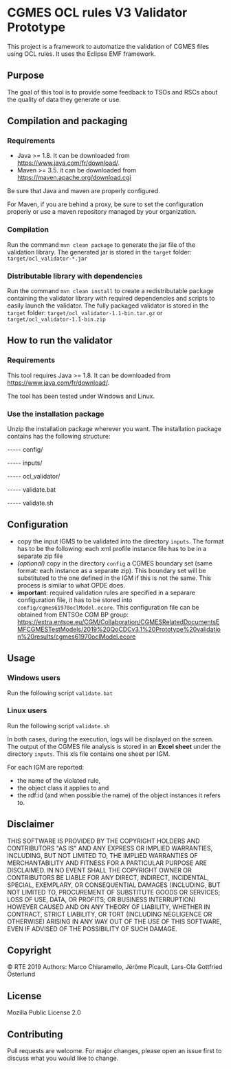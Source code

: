 # CGMES OCL rules V3 Validator Prototype

This project is a framework to automatize the validation of CGMES files using OCL rules. It uses the Eclipse EMF framework.

## Purpose

The goal of this tool is to provide some feedback to TSOs and RSCs about the quality
of data they generate or use.

## Compilation and packaging

### Requirements

- Java >= 1.8. It can be downloaded from https://www.java.com/fr/download/.
- Maven >= 3.5. it can be downloaded from https://maven.apache.org/download.cgi

Be sure that Java and maven are properly configured.

For Maven, if you are behind a proxy, be sure to set the configuration properly or use a maven repository managed by your organization.

### Compilation

Run the command `mvn clean package` to generate the jar file of the validation library. The generated jar is stored in the `target` folder: `target/ocl_validator-*.jar`


### Distributable library with dependencies

Run the command `mvn clean install` to create a redistributable package containing the validator library with required dependencies and scripts to easily launch the validator. The fully packaged validator is stored in the `target` folder:
`target/ocl_validator-1.1-bin.tar.gz` or `target/ocl_validator-1.1-bin.zip`

## How to run the validator

### Requirements

This tool requires Java >= 1.8.
It can be downloaded from https://www.java.com/fr/download/.

The tool has been tested under Windows and Linux.

### Use the installation package
Unzip the installation package wherever you want.
The installation package contains has the following structure:

----- config/

----- inputs/

----- ocl_validator/

----- validate.bat

----- validate.sh


## Configuration

- copy the input IGMS to be validated into the directory `inputs`. The format has to 
be the following: each xml profile instance file has to be in a separate zip file 
- *(optional)* copy in the directory `config` a CGMES boundary set (same format: each 
instance as a separate zip). This boundary set will be substituted to the one defined
in the IGM if this is not the same. This process is similar to what OPDE does.
- **important**: required validation rules are specified in a separare configuration file, it has to be stored into `config/cgmes61970oclModel.ecore`. This configuration file can be obtained from ENTSOe CGM BP group: https://extra.entsoe.eu/CGM/Collaboration/CGMESRelatedDocumentsEMFCGMESTestModels/2019%20QoCDCv3.1%20Prototype%20validation%20results/cgmes61970oclModel.ecore

## Usage
###  Windows users
Run the following script
`validate.bat
`
### Linux users
Run the following script
`validate.sh
`

In both cases, during the execution, logs will be displayed on the screen.
The output of the CGMES file analysis is stored in an **Excel sheet** under the directory `inputs`. This xls file contains one sheet per IGM. 

For each IGM are reported: 
- the name of the violated rule, 
- the object class it applies to and 
- the rdf:id (and when possible the name) of the object instances it refers to.

## Disclaimer

THIS SOFTWARE IS PROVIDED BY THE COPYRIGHT HOLDERS AND CONTRIBUTORS "AS IS" AND ANY EXPRESS OR IMPLIED WARRANTIES, INCLUDING, BUT NOT LIMITED TO, THE IMPLIED WARRANTIES OF MERCHANTABILITY AND FITNESS FOR A PARTICULAR PURPOSE ARE DISCLAIMED. IN NO EVENT SHALL THE COPYRIGHT OWNER OR CONTRIBUTORS BE LIABLE FOR ANY DIRECT, INDIRECT, INCIDENTAL, SPECIAL, EXEMPLARY, OR CONSEQUENTIAL DAMAGES (INCLUDING, BUT NOT LIMITED TO, PROCUREMENT OF SUBSTITUTE GOODS OR SERVICES; LOSS OF USE, DATA, OR PROFITS; OR BUSINESS INTERRUPTION) HOWEVER CAUSED AND ON ANY THEORY OF LIABILITY, WHETHER IN CONTRACT, STRICT LIABILITY, OR TORT (INCLUDING NEGLIGENCE OR OTHERWISE) ARISING IN ANY WAY OUT OF THE USE OF THIS SOFTWARE, EVEN IF ADVISED OF THE POSSIBILITY OF SUCH DAMAGE.

## Copyright
&copy; RTE 2019
Authors: Marco Chiaramello, Jérôme Picault, Lars-Ola Gottfried Österlund

## License
Mozilla Public License 2.0

## Contributing
Pull requests are welcome. For major changes, please open an issue first to discuss what you would like to change.


